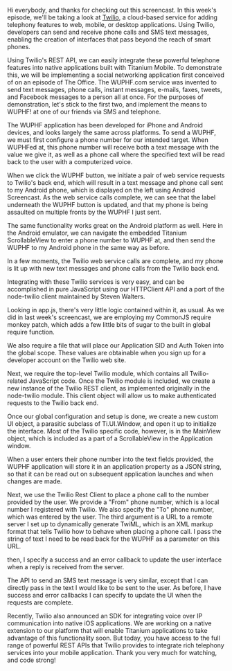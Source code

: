 Hi everybody, and thanks for checking out this screencast.  In this week's episode, we'll be taking a look at <a href="http://twilio.com">Twilio</a>, a cloud-based service for adding telephony features to web, mobile, or desktop applications.  Using Twilio, developers can send and receive phone calls and SMS text messages, enabling the creation of interfaces that pass beyond the reach of smart phones.

Using Twilio's REST API, we can easily integrate these powerful telephone features into native applications built with Titanium Mobile.  To demonstrate this, we will be implementing a social networking application first conceived of on an episode of The Office.  The WUPHF.com service was invented to send text messages, phone calls, instant messages, e-mails, faxes, tweets, and Facebook messages to a person all at once.  For the purposes of demonstration, let's stick to the first two, and implement the means to WUPHF! at one of our friends via SMS and telephone.

The WUPHF application has been developed for iPhone and Android devices, and looks largely the same across platforms.  To send a WUPHF, we must first configure a phone number for our intended target.  When WUPHFed at, this phone number will receive both a text message with the value we give it, as well as a phone call where the specified text will be read back to the user with a computerized voice.

When we click the WUPHF button, we initiate a pair of web service requests to Twilio's back end, which will result in a text message and phone call sent to my Android phone, which is displayed on the left using Android Screencast.  As the web service calls complete, we can see that the label underneath the WUPHF button is updated, and that my phone is being assaulted on multiple fronts by the WUPHF I just sent.

The same functionality works great on the Android platform as well.  Here in the Android emulator, we can navigate the embedded Titanium ScrollableView to enter a phone number to WUPHF at, and then send the WUPHF to my Android phone in the same way as before.

In a few moments, the Twilio web service calls are complete, and my phone is lit up with new text messages and phone calls from the Twilio back end.

Integrating with these Twilio services is very easy, and can be accomplished in pure JavaScript using our HTTPClient API and a port of the node-twilio client maintained by Steven Walters.

Looking in app.js, there's very little logic contained within it, as usual.  As we did in last week's screencast, we are employing my CommonJS require monkey patch, which adds a few little bits of sugar to the built in global require function.

We also require a file that will place our Application SID and Auth Token into the global scope.  These values are obtainable when you sign up for a developer account on the Twilio web site.

Next, we require the top-level Twilio module, which contains all Twilio-related JavaScript code.  Once the Twilio module is included, we create a new instance of the Twilio REST client, as implemented originally in the node-twilio module.  This client object will allow us to make authenticated requests to the Twilio back end.

Once our global configuration and setup is done, we create a new custom UI object, a parasitic subclass of Ti.UI.Window, and open it up to initialize the interface.  Most of the Twilio specific code, however, is in the MainView object, which is included as a part of a ScrollableView in the Application window.

When a user enters their phone number into the text fields provided, the WUPHF application will store it in an application property as a JSON string, so that it can be read out on subsequent application launches and when changes are made.

Next, we use the Twilio Rest Client to place a phone call to the number provided by the user.  We provide a "From" phone number, which is a local number I registered with Twilio.  We also specify the "To" phone number, which was entered by the user.  The third argument is a URL to a remote server I set up to dynamically generate TwiML, which is an XML markup format that tells Twilio how to behave when placing a phone call.  I pass the string of text I need to be read back for the WUPHF as a parameter on this URL.

then, I specify a success and an error callback to update the user interface when a reply is received from the server.

The API to send an SMS text message is very similar, except that I can directly pass in the text I would like to be sent to the user.  As before, I have success and error callbacks I can specify to update the UI when the requests are complete.

Recently, Twilio also announced an SDK for integrating voice over IP communication into native iOS applications.  We are working on a native extension to our platform that will enable Titanium applications to take advantage of this functionality soon.  But today, you have access to the full range of powerful REST APIs that Twilio provides to integrate rich telephony services into your mobile application.  Thank you very much for watching, and code strong!